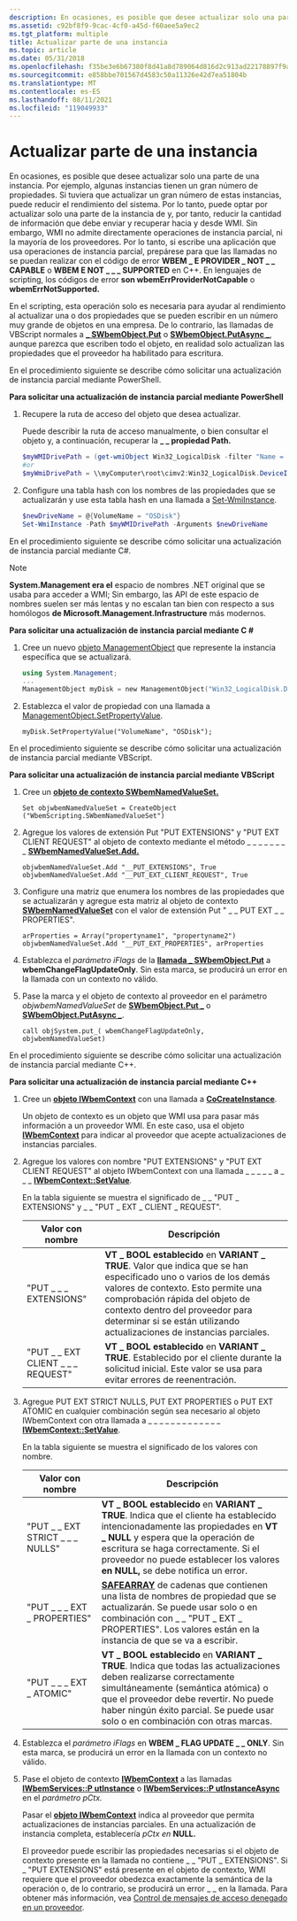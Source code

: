 ```yaml
---
description: En ocasiones, es posible que desee actualizar solo una parte de una instancia.
ms.assetid: c92bf8f9-9cac-4cf0-a45d-f60aee5a9ec2
ms.tgt_platform: multiple
title: Actualizar parte de una instancia
ms.topic: article
ms.date: 05/31/2018
ms.openlocfilehash: f35be3e6b67380f8d41a8d789064d816d2c913ad22178897f9a0994a722a266c
ms.sourcegitcommit: e858bbe701567d4583c50a11326e42d7ea51804b
ms.translationtype: MT
ms.contentlocale: es-ES
ms.lasthandoff: 08/11/2021
ms.locfileid: "119049933"
---
```

# <a name="updating-part-of-an-instance"></a>Actualizar parte de una instancia

En ocasiones, es posible que desee actualizar solo una parte de una instancia. Por ejemplo, algunas instancias tienen un gran número de propiedades. Si tuviera que actualizar un gran número de estas instancias, puede reducir el rendimiento del sistema. Por lo tanto, puede optar por actualizar solo una parte de la instancia de y, por tanto, reducir la cantidad de información que debe enviar y recuperar hacia y desde WMI. Sin embargo, WMI no admite directamente operaciones de instancia parcial, ni la mayoría de los proveedores. Por lo tanto, si escribe una aplicación que usa operaciones de instancia parcial, prepárese para que las llamadas no se puedan realizar con el código de error **WBEM \_ E PROVIDER \_ NOT \_ \_ CAPABLE** o **WBEM E NOT \_ \_ \_ SUPPORTED** en C++. En lenguajes de scripting, los códigos de error **son wbemErrProviderNotCapable** o **wbemErrNotSupported.**

En el scripting, esta operación solo es necesaria para ayudar al rendimiento al actualizar una o dos propiedades que se pueden escribir en un número muy grande de objetos en una empresa. De lo contrario, las llamadas de VBScript normales a [**\_ SWbemObject.Put**](swbemobject-put-.md) o [**SWbemObject.PutAsync \_**](swbemobject-putasync-.md), aunque parezca que escriben todo el objeto, en realidad solo actualizan las propiedades que el proveedor ha habilitado para escritura.

En el procedimiento siguiente se describe cómo solicitar una actualización de instancia parcial mediante PowerShell.

**Para solicitar una actualización de instancia parcial mediante PowerShell**

1.  Recupere la ruta de acceso del objeto que desea actualizar.

    Puede describir la ruta de acceso manualmente, o bien consultar el objeto y, a continuación, recuperar la **\_ \_ propiedad Path.**

    ```PowerShell
    $myWMIDrivePath = (get-wmiObject Win32_LogicalDisk -filter "Name = 'C:'").__Path
    #or
    $myWmiDrivePath = \\myComputer\root\cimv2:Win32_LogicalDisk.DeviceID="C:"
    ```

    

2.  Configure una tabla hash con los nombres de las propiedades que se actualizarán y use esta tabla hash en una llamada a [Set-WmiInstance](/powershell/module/microsoft.powershell.management/set-wmiinstance?view=powershell-5.1&preserve-view=true).

    ```PowerShell
    $newDriveName = @{VolumeName = "OSDisk"}
    Set-WmiInstance -Path $myWMIDrivePath -Arguments $newDriveName
    ```

    

En el procedimiento siguiente se describe cómo solicitar una actualización de instancia parcial mediante C#.

> [!Note]  
> **System.Management era el** espacio de nombres .NET original que se usaba para acceder a WMI; Sin embargo, las API de este espacio de nombres suelen ser más lentas y no escalan tan bien con respecto a sus homólogos **de Microsoft.Management.Infrastructure** más modernos.

 

**Para solicitar una actualización de instancia parcial mediante C #**

1.  Cree un nuevo [objeto ManagementObject](/dotnet/api/system.management.managementobject) que represente la instancia específica que se actualizará.

    ```PowerShell
    using System.Management;
    ...
    ManagementObject myDisk = new ManagementObject("Win32_LogicalDisk.DeviceID='C:'");
    ```

    

2.  Establezca el valor de propiedad con una llamada a [ManagementObject.SetPropertyValue](/dotnet/api/system.management.managementbaseobject.setpropertyvalue#System_Management_ManagementBaseObject_SetPropertyValue_System_String_System_Object_).

    ```CSharp
    myDisk.SetPropertyValue("VolumeName", "OSDisk");
    ```

    

En el procedimiento siguiente se describe cómo solicitar una actualización de instancia parcial mediante VBScript.

**Para solicitar una actualización de instancia parcial mediante VBScript**

1.  Cree un [**objeto de contexto SWbemNamedValueSet.**](swbemnamedvalueset.md)

    ```VB
    Set objwbemNamedValueSet = CreateObject ("WbemScripting.SWbemNamedValueSet")
    ```

    

2.  Agregue los valores de extensión Put "PUT EXTENSIONS" y "PUT EXT CLIENT REQUEST" al objeto de contexto mediante el método \_ \_ \_ \_ \_ \_ \_ \_ [**SWbemNamedValueSet.Add.**](swbemnamedvalueset-add.md)

    ```VB
    objwbemNamedValueSet.Add "__PUT_EXTENSIONS", True
    objwbemNamedValueSet.Add "__PUT_EXT_CLIENT_REQUEST", True
    ```

    

3.  Configure una matriz que enumera los nombres de las propiedades que se actualizarán y agregue esta matriz al objeto de contexto [**SWbemNamedValueSet**](swbemnamedvalueset.md) con el valor de extensión Put " \_ \_ PUT EXT \_ \_ PROPERTIES".

    ```VB
    arProperties = Array("propertyname1", "propertyname2") 
    objwbemNamedValueSet.Add "__PUT_EXT_PROPERTIES", arProperties
    ```

    

4.  Establezca el *parámetro iFlags* de la [**llamada \_ SWbemObject.Put**](swbemobject-put-.md) a **wbemChangeFlagUpdateOnly**. Sin esta marca, se producirá un error en la llamada con un contexto no válido.

5.  Pase la marca y el objeto de contexto al proveedor en el parámetro *objwbemNamedValueSet* de [**SWbemObject.Put \_**](swbemobject-put-.md) o [**SWbemObject.PutAsync \_**](swbemobject-putasync-.md).

    ```VB
    call objSystem.put_( wbemChangeFlagUpdateOnly, objwbemNamedValueSet)
    ```

    

En el procedimiento siguiente se describe cómo solicitar una actualización de instancia parcial mediante C++.

**Para solicitar una actualización de instancia parcial mediante C++**

1.  Cree un [**objeto IWbemContext**](/windows/desktop/api/WbemCli/nn-wbemcli-iwbemcontext) con una llamada a [**CoCreateInstance**](/windows/win32/api/combaseapi/nf-combaseapi-cocreateinstance).

    Un objeto de contexto es un objeto que WMI usa para pasar más información a un proveedor WMI. En este caso, usa el objeto [**IWbemContext**](/windows/desktop/api/WbemCli/nn-wbemcli-iwbemcontext) para indicar al proveedor que acepte actualizaciones de instancias parciales.

2.  Agregue los valores con nombre "PUT EXTENSIONS" y "PUT EXT CLIENT REQUEST" al objeto IWbemContext con una llamada \_ \_ \_ \_ \_ a \_ \_ \_ [**IWbemContext::SetValue**](/windows/desktop/api/WbemCli/nf-wbemcli-iwbemcontext-setvalue). [](/windows/desktop/api/WbemCli/nn-wbemcli-iwbemcontext)

    En la tabla siguiente se muestra el significado de \_ \_ "PUT \_ EXTENSIONS" y \_ \_ "PUT \_ EXT \_ CLIENT \_ REQUEST".

    

    | Valor con nombre                     | Descripción                                                                                                                                                                                                                                             |
    |---------------------------------|---------------------------------------------------------------------------------------------------------------------------------------------------------------------------------------------------------------------------------------------------------|
    | "PUT \_ \_ \_ EXTENSIONS"           | **VT \_ BOOL establecido** en **VARIANT \_ TRUE**. Valor que indica que se han especificado uno o varios de los demás valores de contexto. Esto permite una comprobación rápida del objeto de contexto dentro del proveedor para determinar si se están utilizando actualizaciones de instancias parciales. |
    | "PUT \_ \_ EXT CLIENT \_ \_ \_ REQUEST" | **VT \_ BOOL establecido** en **VARIANT \_ TRUE**. Establecido por el cliente durante la solicitud inicial. Este valor se usa para evitar errores de reenentración.                                                                                                                   |

    

     

3.  Agregue PUT EXT STRICT NULLS, PUT EXT PROPERTIES o PUT EXT ATOMIC en cualquier combinación según sea necesario al objeto IWbemContext con otra llamada a \_ \_ \_ \_ \_ \_ \_ \_ \_ \_ \_ \_ \_ [**IWbemContext::SetValue**](/windows/desktop/api/WbemCli/nf-wbemcli-iwbemcontext-setvalue). [](/windows/desktop/api/WbemCli/nn-wbemcli-iwbemcontext)

    En la tabla siguiente se muestra el significado de los valores con nombre.

    

    | Valor con nombre                   | Descripción                                                                                                                                                                                                                                   |
    |-------------------------------|-----------------------------------------------------------------------------------------------------------------------------------------------------------------------------------------------------------------------------------------------|
    | "PUT \_ \_ EXT STRICT \_ \_ \_ NULLS" | **VT \_ BOOL establecido** en **VARIANT \_ TRUE**. Indica que el cliente ha establecido intencionadamente las propiedades en **VT \_ NULL** y espera que la operación de escritura se haga correctamente. Si el proveedor no puede establecer los valores **en NULL,** se debe notifica un error. |
    | "PUT \_ \_ \_ EXT \_ PROPERTIES"    | [**SAFEARRAY**](/windows/win32/api/oaidl/ns-oaidl-safearray) de cadenas que contienen una lista de nombres de propiedad que se actualizarán. Se puede usar solo o en combinación con \_ \_ "PUT \_ EXT \_ PROPERTIES". Los valores están en la instancia de que se va a escribir.                           |
    | "PUT \_ \_ \_ EXT \_ ATOMIC"        | **VT \_ BOOL establecido** en **VARIANT \_ TRUE**. Indica que todas las actualizaciones deben realizarse correctamente simultáneamente (semántica atómica) o que el proveedor debe revertir. No puede haber ningún éxito parcial. Se puede usar solo o en combinación con otras marcas.     |

    

     

4.  Establezca el *parámetro iFlags* en **WBEM \_ FLAG UPDATE \_ \_ ONLY**. Sin esta marca, se producirá un error en la llamada con un contexto no válido.
5.  Pase el objeto de contexto [**IWbemContext**](/windows/desktop/api/WbemCli/nn-wbemcli-iwbemcontext) a las llamadas [**IWbemServices::P utInstance**](/windows/desktop/api/WbemCli/nf-wbemcli-iwbemservices-putinstance) o [**IWbemServices::P utInstanceAsync**](/windows/desktop/api/WbemCli/nf-wbemcli-iwbemservices-putinstanceasync) en el *parámetro pCtx.*

    Pasar el [**objeto IWbemContext**](/windows/desktop/api/WbemCli/nn-wbemcli-iwbemcontext) indica al proveedor que permita actualizaciones de instancias parciales. En una actualización de instancia completa, establecería *pCtx en* **NULL.**

    El proveedor puede escribir las propiedades necesarias si el objeto de contexto presente en la llamada no contiene \_ \_ "PUT \_ EXTENSIONS". Si \_ "PUT EXTENSIONS" está presente en el objeto de contexto, WMI requiere que el proveedor obedezca exactamente la semántica de la operación o, de lo contrario, se producirá un error \_ \_ en la llamada. Para obtener más información, vea [Control de mensajes de acceso denegado en un proveedor](impersonating-a-client.md).

 

 
